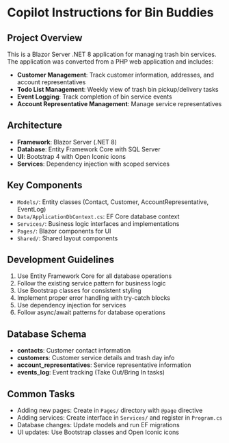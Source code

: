 # Copilot Instructions for Bin Buddies

<!-- Use this file to provide workspace-specific custom instructions to Copilot. For more details, visit https://code.visualstudio.com/docs/copilot/copilot-customization#_use-a-githubcopilotinstructionsmd-file -->

## Project Overview
This is a Blazor Server .NET 8 application for managing trash bin services. The application was converted from a PHP web application and includes:

- **Customer Management**: Track customer information, addresses, and account representatives
- **Todo List Management**: Weekly view of trash bin pickup/delivery tasks
- **Event Logging**: Track completion of bin service events
- **Account Representative Management**: Manage service representatives

## Architecture
- **Framework**: Blazor Server (.NET 8)
- **Database**: Entity Framework Core with SQL Server
- **UI**: Bootstrap 4 with Open Iconic icons
- **Services**: Dependency injection with scoped services

## Key Components
- `Models/`: Entity classes (Contact, Customer, AccountRepresentative, EventLog)
- `Data/ApplicationDbContext.cs`: EF Core database context
- `Services/`: Business logic interfaces and implementations
- `Pages/`: Blazor components for UI
- `Shared/`: Shared layout components

## Development Guidelines
1. Use Entity Framework Core for all database operations
2. Follow the existing service pattern for business logic
3. Use Bootstrap classes for consistent styling
4. Implement proper error handling with try-catch blocks
5. Use dependency injection for services
6. Follow async/await patterns for database operations

## Database Schema
- **contacts**: Customer contact information
- **customers**: Customer service details and trash day info
- **account_representatives**: Service representative information
- **events_log**: Event tracking (Take Out/Bring In tasks)

## Common Tasks
- Adding new pages: Create in `Pages/` directory with `@page` directive
- Adding services: Create interface in `Services/` and register in `Program.cs`
- Database changes: Update models and run EF migrations
- UI updates: Use Bootstrap classes and Open Iconic icons
